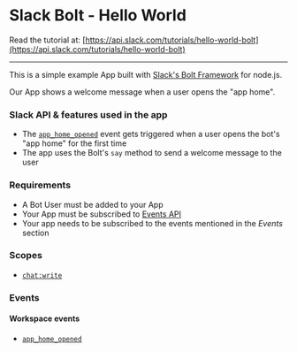 # Slack Bolt - Hello World

Read the tutorial at:
[https://api.slack.com/tutorials/hello-world-bolt](https://api.slack.com/tutorials/hello-world-bolt)


---

This is a simple example App built with [Slack's Bolt Framework](https://slack.dev/bolt/tutorial/getting-started) for node.js.

Our App shows a welcome message when a user opens the "app home".

### Slack API & features used in the app

* The [`app_home_opened`](https://api.slack.com/events/app_home_opened) event gets triggered when a user opens the bot's "app home" for the first time
* The app uses the Bolt's `say` method to send a welcome message to the user

### Requirements

* A Bot User must be added to your App
* Your App must be subscribed to [Events API](https://api.slack.com/events-api)
* Your app needs to be subscribed to the events mentioned in the *Events* section

### Scopes

* [`chat:write`](https://api.slack.com/scopes/chat:write)

### Events

#### Workspace events
* [`app_home_opened`](https://api.slack.com/events/app_home_opened)

